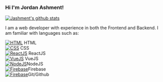 ### Hi I'm Jordan Ashment!

[![Jashment's github stats](https://github-readme-stats.vercel.app/api?username=jashment)](https://github.com/jashment/github-readme-stats)

I am a web developer with experience in both the Frontend and Backend.  I am familiar with languages such as:  
 
[![HTML](https://www.w3.org/html/logo/downloads/HTML5_Logo_32.png)](https://html.spec.whatwg.org/multipage/) HTML  
[![CSS](https://github.com/jashment/jashment/icons/css.png)](https://www.w3.org/Style/CSS/Overview.en.html) CSS  
[![ReactJS](https://api.faviconkit.com/reactjs.org/)](https://reactjs.org/) ReactJS  
[![VueJS](https://api.faviconkit.com/vuejs.org/)](https://vuejs.org/) VueJS  
[![NodeJS](https://api.faviconkit.com/nodejs.org/)](https://nodejs.org/en/)NodeJS  
[![Firebase](https://api.faviconkit.com/firebase.google.com/)](https://firebase.google.com/)Firebase  
[![Firebase](https://api.faviconkit.com/github.com/)](https://github.com/)Git/Github  


<!--
**jashment/jashment** is a ✨ _special_ ✨ repository because its `README.md` (this file) appears on your GitHub profile.

Here are some ideas to get you started:

- 🔭 I’m currently working on ...
- 🌱 I’m currently learning ...
- 👯 I’m looking to collaborate on ...
- 🤔 I’m looking for help with ...
- 💬 Ask me about ...
- 📫 How to reach me: ...
- 😄 Pronouns: ...
- ⚡ Fun fact: ...
-->
